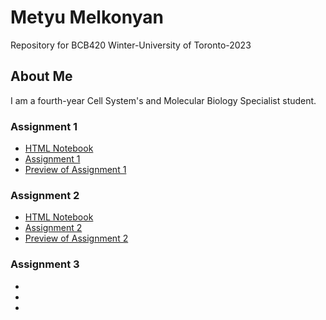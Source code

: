 # Metyu Melkonyan
Repository for BCB420 Winter-University of Toronto-2023

 ## About Me
I am a fourth-year Cell System's and Molecular Biology Specialist student.

### Assignment 1
* [HTML Notebook](https://github.com/bcb420-2023/Metyu_Melkonyan/blob/main/A1_MetyuMelkonyan/Assignment1.rmd.nb.html)
* [Assignment 1](https://github.com/bcb420-2023/Metyu_Melkonyan/blob/main/A1_MetyuMelkonyan/Assignment1.rmd.Rmd)
* [Preview of Assignment 1]()

### Assignment 2
* [HTML Notebook](https://github.com/bcb420-2023/Metyu_Melkonyan/blob/main/A2_MetyuMelkonyan/A2_MetyuMelkonyan.nb.html)
* [Assignment 2](https://github.com/bcb420-2023/Metyu_Melkonyan/blob/main/A2_MetyuMelkonyan/A2_MetyuMelkonyan.Rmd)
* [Preview of Assignment 2]()

### Assignment 3
*
*
*
